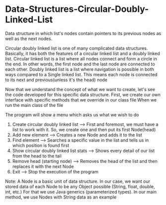 # Data-Structures-Circular-Doubly-Linked-List
Data structure in which list's nodes contain pointers to its previous nodes as well as the next nodes.

Circular doubly linked list is one of many complicated data structures.
Basically, it has both the features of a circular linked list and a doubly linked list.
Circular linked list is a list where all nodes connect and form a circle in the end. In other words, the first node and the last node are connected to each other.
Doubly linked list is a list where navigation is possible in both ways compared to a Single linked list.
This means each node is connected to its next and previous(unless it's the head) node

Now that we understand the concept of what we want to create, let's see the code developed for this specific data structure.
First, we create our own interface with specific methods that we override in our class file
When we run the main class of the file

The program will show a menu which asks us what we wish to do
1) Create circular doubly linked list --> First and foremost, we must have a list to work with it. So, we create one and then put its first Node(head)
2) Add new element --> Creates a new Node and adds it to the list
3) Find element --> Searches a specific value in the list and tells us in which position is found first
4) Show circular doubly linked list stats --> Shows every detail of our list from the head to the tail
5) Remove head (starting node) --> Removes the head of the list and then replaces it with the next Node
6) Exit --> Stop the execution of the program

Note: A Node is a basic unit of data structure. In our case, we want our stored data of each Node to be any Object possible (String, float, double, int, etc.)
      For that we use Java generics (parameterized types).
      In our main method, we use Nodes with String data as an example
